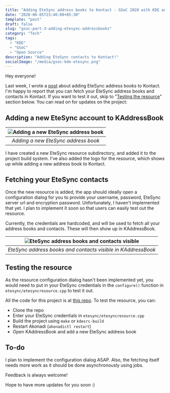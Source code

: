 ```yaml
---
title: "Adding EteSync address books to Kontact - GSoC 2020 with KDE and EteSync [Part 3]"
date: "2020-06-05T23:40:00+05:30"
template: "post"
draft: false
slug: "gsoc-part-3-adding-etesync-addressbooks"
category: "Tech"
tags:
  - "KDE"
  - "GSoC"
  - "Open Source"
description: "Adding EteSync contacts to Kontact!"
socialImage: "/media/gsoc-kde-etesync.png"
---
```


Hey everyone!

Last week, I wrote a [post](https://thejollyblog.netlify.app/posts/KDE/gsoc-part-2-the-coding-period-starts) about adding EteSync address books to Kontact. I'm happy to report that you can fetch your EteSync address books and contacts in Kontact. If you want to test it out, skip to "[Testing the resource](#testing-the-resource)" section below. You can read on for updates on the project:

## Adding a new EteSync account to KAddressBook

| ![Adding a new EteSync address book](/media/EteSync-resource-visible-logo.png) |
| :----------------------------------------------------------------------------: |
|                      _Adding a new EteSync address book_                       |

I have created a new EteSync resource subdirectory, and added it to the project build system. I've also added the logo for the resource, which shows up while adding a new address book to Kontact.

## Fetching your EteSync contacts

Once the new resource is added, the app should ideally open a configuration dialog for you to provide your username, password, EteSync server url and encryption password. Unfortunately, I haven't implemented that yet. I plan to implement it soon so that users can easily test out the resource.

Currently, the credentials are hardcoded, and will be used to fetch all your address books and contacts. These will then show up in KAddressBook.

| ![EteSync address books and contacts visible](/media/EteSync-addressbook-and-contacts-visible.png) |
| :------------------------------------------------------------------------------------------------: |
|                    _EteSync address books and contacts visible in KAddressBook_                    |

## Testing the resource

As the resource configuration dialog hasn't been implemented yet, you would need to put in your EteSync credentials in the `configure()` function in `etesync/etesyncresource.cpp` to test it out.

All the code for this project is at [this repo](https://invent.kde.org/sjolly/kdepim-runtime/-/tree/etesyncResource). To test the resource, you can:

- Clone the repo
- Enter your EteSync credentials in `etesync/etesyncresource.cpp`
- Build the project using `make` or `kdesrc-build`
- Restart Akonadi (`akonadictl restart`)
- Open KAddressBook and add a new EteSync address book

## To-do

I plan to implement the configuration dialog ASAP. Also, the fetching itself needs more work as it should be done asynchronously using jobs.

Feedback is always welcome!

Hope to have more updates for you soon :)
